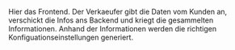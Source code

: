 Hier das Frontend. Der Verkaeufer gibt die Daten vom Kunden an, verschickt die Infos ans Backend und kriegt die gesammelten Informationen. Anhand der Informationen werden die richtigen Konfiguationseinstellungen generiert. 
